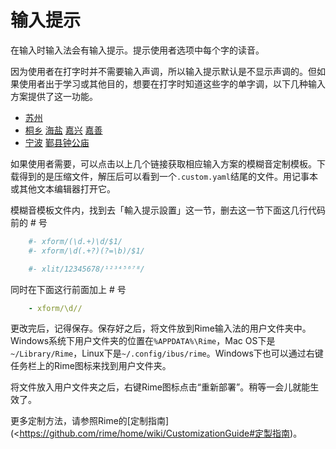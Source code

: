 # 输入提示

在输入时输入法会有输入提示。提示使用者选项中每个字的读音。

因为使用者在打字时并不需要输入声调，所以输入提示默认是不显示声调的。但如果使用者出于学习或其他目的，想要在打字时知道这些字的单字调，以下几种输入方案提供了这一功能。

- [苏州](https://gist.github.com/shinzoqchiuq/8be2df56d04688445ada5f348fe61f68/archive/61e8576987bdcefcfc9a22f90ad717f0afb66ebb.zip)
- [桐乡](https://gist.github.com/shinzoqchiuq/4420f5e672452d599a6c66d9f4f361e9/archive/a640ae6b9d6e5eef5bc1440473a31933b7702b24.zip) [海盐](https://gist.github.com/shinzoqchiuq/c58f25754e7f3b5cac9f1956f4321a22/archive/c28fc340352c34843f32df01bcb65590ee580f95.zip) [嘉兴](https://gist.github.com/shinzoqchiuq/2dc859c9e217f712b1db10b9c2717781/archive/42937d45c2396d122125c8fb5a10cd9d0c3aae2b.zip) [嘉善](https://gist.github.com/shinzoqchiuq/f650afa63fada227fc07f8150c161987/archive/5c08a310b28ae15bd98a3435294ac52d153d8327.zip)
- [宁波](https://gist.github.com/shinzoqchiuq/bec778d687f54140d9c92c301e5b3dcc/archive/0e05593e6523ac3af247d6fb12368820746fc4f8.zip) [鄞县钟公庙](https://gist.github.com/shinzoqchiuq/16b8e0c521371decaf94df969bbe1e1e/archive/159500ed7c0e5d116e94c68d33c8b4a97490bc9c.zip)

如果使用者需要，可以点击以上几个链接获取相应输入方案的模糊音定制模板。下载得到的是压缩文件，解压后可以看到一个`.custom.yaml`结尾的文件。用记事本或其他文本编辑器打开它。

模糊音模板文件内，找到去「輸入提示設置」这一节，删去这一节下面这几行代码前的 # 号

````yaml
    #- xform/(\d.+)\d/$1/
    #- xform/\d(.+?)(?=\b)/$1/
````
````yaml
    #- xlit/12345678/¹²³⁴⁵⁶⁷⁸/
````
同时在下面这行前面加上 # 号
````yaml
    - xform/\d//
````
更改完后，记得保存。保存好之后，将文件放到Rime输入法的用户文件夹中。Windows系统下用户文件夹的位置在`%APPDATA%\Rime`，Mac OS下是`~/Library/Rime`，Linux下是`~/.config/ibus/rime`。Windows下也可以通过右键任务栏上的Rime图标来找到用户文件夹。

将文件放入用户文件夹之后，右键Rime图标点击“重新部署”。稍等一会儿就能生效了。

更多定制方法，请参照Rime的[定制指南](<https://github.com/rime/home/wiki/CustomizationGuide#定製指南)。
